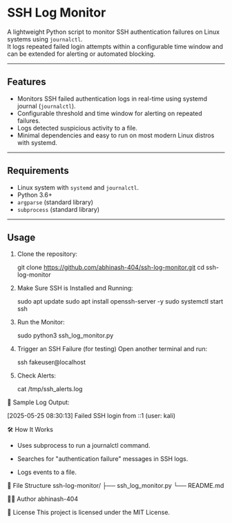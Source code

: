 # SSH Log Monitor

A lightweight Python script to monitor SSH authentication failures on Linux systems using `journalctl`.  
It logs repeated failed login attempts within a configurable time window and can be extended for alerting or automated blocking.

---

## Features

- Monitors SSH failed authentication logs in real-time using systemd journal (`journalctl`).
- Configurable threshold and time window for alerting on repeated failures.
- Logs detected suspicious activity to a file.
- Minimal dependencies and easy to run on most modern Linux distros with systemd.

---

## Requirements

- Linux system with `systemd` and `journalctl`.
- Python 3.6+
- `argparse` (standard library)
- `subprocess` (standard library)

---

## Usage

1. Clone the repository:

	git clone https://github.com/abhinash-404/ssh-log-monitor.git
	cd ssh-log-monitor

2. Make Sure SSH is Installed and Running:
	
	sudo apt update
	sudo apt install openssh-server -y
	sudo systemctl start ssh

3. Run the Monitor:

	sudo python3 ssh_log_monitor.py

4. Trigger an SSH Failure (for testing)
Open another terminal and run:

	ssh fakeuser@localhost

5. Check Alerts:

	cat /tmp/ssh_alerts.log

📝 Sample Log Output:

[2025-05-25 08:30:13] Failed SSH login from ::1 (user: kali)


🛠 How It Works
- Uses subprocess to run a journalctl command.

- Searches for "authentication failure" messages in SSH logs.

- Logs events to a file.


📁 File Structure
ssh-log-monitor/
├── ssh_log_monitor.py
└── README.md

🧑‍💻 Author
abhinash-404

📜 License
This project is licensed under the MIT License.
